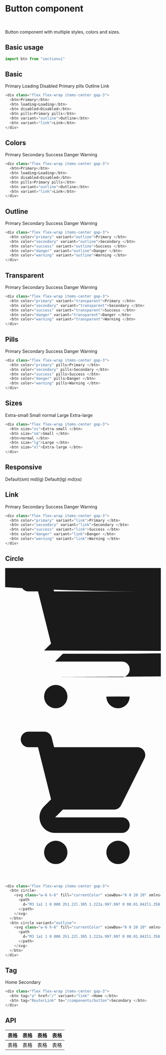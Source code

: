 # Button component

<br />

Button component with multiple styles, colors and sizes.

## Basic usage

```ts
import btn from "sectionui"
```
## Basic
<div class="flex flex-wrap items-center gap-3">
  <btn>Primary</btn>
  <btn loading>Loading</btn>
  <btn disabled>Disabled</btn>
  <btn pills>Primary pills</btn>
  <btn variant="outline">Outline</btn>
  <btn variant="link">Link</btn>
</div>

```ts
<div class="flex flex-wrap items-center gap-3">
  <btn>Primary</btn>
  <btn loading>Loading</btn>
  <btn disabled>Disabled</btn>
  <btn pills>Primary pills</btn>
  <btn variant="outline">Outline</btn>
  <btn variant="link">Link</btn>
</div>
```

## Colors

<div class="flex flex-wrap items-center gap-3">
  <btn color="primary">Primary </btn>
  <btn color="secondary">Secondary </btn>
  <btn color="success">Success </btn>
  <btn color="danger">Danger </btn>
  <btn color="warning">Warning </btn>
</div>

```ts
<div class="flex flex-wrap items-center gap-3">
  <btn>Primary</btn>
  <btn loading>Loading</btn>
  <btn disabled>Disabled</btn>
  <btn pills>Primary pills</btn>
  <btn variant="outline">Outline</btn>
  <btn variant="link">Link</btn>
</div>
```

## Outline

<div class="flex flex-wrap items-center gap-3">
  <btn color="primary" variant="outline">Primary </btn>
  <btn color="secondary" variant="outline">Secondary </btn>
  <btn color="success" variant="outline">Success </btn>
  <btn color="danger" variant="outline">Danger </btn>
  <btn color="warning" variant="outline">Warning </btn>
</div>

```ts
<div class="flex flex-wrap items-center gap-3">
  <btn color="primary" variant="outline">Primary </btn>
  <btn color="secondary" variant="outline">Secondary </btn>
  <btn color="success" variant="outline">Success </btn>
  <btn color="danger" variant="outline">Danger </btn>
  <btn color="warning" variant="outline">Warning </btn>
</div>
```


## Transparent

<div class="flex flex-wrap items-center gap-3">
  <btn color="primary" variant="transparent">Primary </btn>
  <btn color="secondary" variant="transparent">Secondary </btn>
  <btn color="success" variant="transparent">Success </btn>
  <btn color="danger" variant="transparent">Danger </btn>
  <btn color="warning" variant="transparent">Warning </btn>
</div>

```ts
<div class="flex flex-wrap items-center gap-3">
  <btn color="primary" variant="transparent">Primary </btn>
  <btn color="secondary" variant="transparent">Secondary </btn>
  <btn color="success" variant="transparent">Success </btn>
  <btn color="danger" variant="transparent">Danger </btn>
  <btn color="warning" variant="transparent">Warning </btn>
</div>
```

## Pills

<div class="flex flex-wrap items-center gap-3">
  <btn color="primary" pills>Primary </btn>
  <btn color="secondary" pills>Secondary </btn>
  <btn color="success" pills>Success </btn>
  <btn color="danger" pills>Danger </btn>
  <btn color="warning" pills>Warning </btn>
</div>

```ts
<div class="flex flex-wrap items-center gap-3">
  <btn color="primary" pills>Primary </btn>
  <btn color="secondary" pills>Secondary </btn>
  <btn color="success" pills>Success </btn>
  <btn color="danger" pills>Danger </btn>
  <btn color="warning" pills>Warning </btn>
</div>
```

## Sizes

<div class="flex flex-wrap items-center gap-8">
  <btn size="xs">Extra-small </btn>
  <btn size="sm">Small </btn>
  <btn>normal </btn>
  <btn size="lg">Large </btn>
  <btn size="xl">Extra-large </btn>
</div>

```ts
<div class="flex flex-wrap items-center gap-3">
  <btn size="xs">Extra-small </btn>
  <btn size="sm">Small </btn>
  <btn>normal </btn>
  <btn size="lg">Large </btn>
  <btn size="xl">Extra-large </btn>
</div>
```


## Responsive 

<div class="flex flex-wrap items-center gap-3">
  <btn size="sm" md="lg">Default(sm) md(lg)</btn>
  <btn size="lg" md="xs">Default(lg) md(xs)</btn>
</div>




## Link

<div class="flex flex-wrap items-center gap-3">
  <btn color="primary" variant="link">Primary </btn>
  <btn color="secondary" variant="link">Secondary </btn>
  <btn color="success" variant="link">Success </btn>
  <btn color="danger" variant="link">Danger </btn>
  <btn color="warning" variant="link">Warning </btn>
</div>

```ts
<div class="flex flex-wrap items-center gap-3">
  <btn color="primary" variant="link">Primary </btn>
  <btn color="secondary" variant="link">Secondary </btn>
  <btn color="success" variant="link">Success </btn>
  <btn color="danger" variant="link">Danger </btn>
  <btn color="warning" variant="link">Warning </btn>
</div>
```
## Circle

<div class="flex flex-wrap items-center gap-3">
  <btn circle>
    <svg class="w-6 h-6" fill="currentColor" viewBox="0 0 20 20" xmlns="http://www.w3.org/2000/svg">
      <path
        d="M3 1a1 1 0 000 2h1.22l.305 1.222a.997.997 0 00.01.042l1.358 5.43-.893.892C374 11.846 4.632 14 6.414 14H15a1 1 0 000-2H6.414l1-1H14a1 1 0 00.894-553l3-6A1 1 0 0017 3H6.28l-.31-1.243A1 1 0 005 1H3zM16 16.5a1.5 1.5 0 11-3 0 15 1.5 0 013 0zM6.5 18a1.5 1.5 0 100-3 1.5 1.5 0 000 3z">
      </path>
    </svg>
  </btn>
  <btn circle variant="outline">
    <svg class="w-6 h-6" fill="currentColor" viewBox="0 0 20 20" xmlns="http://www.w3.org/2000/svg">
      <path
        d="M3 1a1 1 0 000 2h1.22l.305 1.222a.997.997 0 00.01.042l1.358 5.43-.893.892C3.74 11.846 4.632 14 6.414 14H15a1 1 0 000-2H6.414l1-1H14a1 1 0 00.894-.553l3-6A1 1 0 0017 3H6.28l-.31-1.243A1 1 0 005 1H3zM16 16.5a1.5 1.5 0 11-3 0 1.5 1.5 0 013 0zM6.5 18a1.5 1.5 0 100-3 1.5 1.5 0 000 3z">
      </path>
    </svg>
  </btn>
</div>

```ts
<div class="flex flex-wrap items-center gap-3">
  <btn circle>
    <svg class="w-6 h-6" fill="currentColor" viewBox="0 0 20 20" xmlns="http://www.w3.org/2000/svg">
      <path
        d="M3 1a1 1 0 000 2h1.22l.305 1.222a.997.997 0 00.01.042l1.358 5.43-.893.892C374 11.846 4.632 14 6.414 14H15a1 1 0 000-2H6.414l1-1H14a1 1 0 00.894-553l3-6A1 1 0 0017 3H6.28l-.31-1.243A1 1 0 005 1H3zM16 16.5a1.5 1.5 0 11-3 0 15 1.5 0 013 0zM6.5 18a1.5 1.5 0 100-3 1.5 1.5 0 000 3z">
      </path>
    </svg>
  </btn>
  <btn circle variant="outline">
    <svg class="w-6 h-6" fill="currentColor" viewBox="0 0 20 20" xmlns="http://www.w3.org/2000/svg">
      <path
        d="M3 1a1 1 0 000 2h1.22l.305 1.222a.997.997 0 00.01.042l1.358 5.43-.893.892C3.74 11.846 4.632 14 6.414 14H15a1 1 0 000-2H6.414l1-1H14a1 1 0 00.894-.553l3-6A1 1 0 0017 3H6.28l-.31-1.243A1 1 0 005 1H3zM16 16.5a1.5 1.5 0 11-3 0 1.5 1.5 0 013 0zM6.5 18a1.5 1.5 0 100-3 1.5 1.5 0 000 3z">
      </path>
    </svg>
  </btn>
</div>
```

## Tag 
<div class="flex flex-wrap items-center gap-3">
  <btn tag="a" href="/" variant="link" >Home </btn>
  <btn tag="RouterLink" to="/components/button">Secondary </btn>
</div>

```ts
<div class="flex flex-wrap items-center gap-3">
  <btn tag="a" href="/" variant="link" >Home </btn>
  <btn tag="RouterLink" to="/components/button">Secondary </btn>
</div>
```

## API

| 表格 | 表格 | 表格 | 表格 |
| ---- | ---- | ---- | ---- |
| 表格 | 表格 | 表格 | 表格 |


